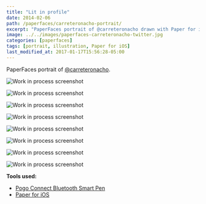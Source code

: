 ```yaml
---
title: "Lit in profile"
date: 2014-02-06
path: /paperfaces/carreteronacho-portrait/
excerpt: "PaperFaces portrait of @carreteronacho drawn with Paper for iOS on an iPad."
image: ../../images/paperfaces-carreteronacho-twitter.jpg
categories: [paperfaces]
tags: [portrait, illustration, Paper for iOS]
last_modified_at: 2017-01-17T15:56:28-05:00
---
```


PaperFaces portrait of [@carreteronacho](https://twitter.com/carreteronacho).

![Work in process screenshot](../../images/paperfaces-carreteronacho-process-1-lg.jpg)

![Work in process screenshot](../../images/paperfaces-carreteronacho-process-2-lg.jpg)

![Work in process screenshot](../../images/paperfaces-carreteronacho-process-3-lg.jpg)

![Work in process screenshot](../../images/paperfaces-carreteronacho-process-4-lg.jpg)

![Work in process screenshot](../../images/paperfaces-carreteronacho-process-5-lg.jpg)

![Work in process screenshot](../../images/paperfaces-carreteronacho-process-6-lg.jpg)

![Work in process screenshot](../../images/paperfaces-carreteronacho-process-7-lg.jpg)

![Work in process screenshot](../../images/paperfaces-carreteronacho-process-8-lg.jpg)

**Tools used:**

- [Pogo Connect Bluetooth Smart Pen](https://www.amazon.com/gp/product/B009K448L4/ref=as_li_ss_tl?ie=UTF8&camp=1789&creative=390957&creativeASIN=B009K448L4&linkCode=as2&tag=mademist-20)
- [Paper for iOS](https://paper.bywetransfer.com/)
